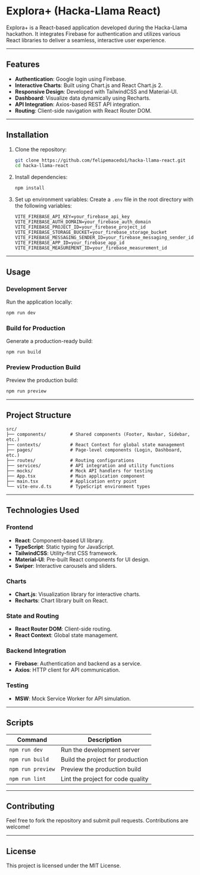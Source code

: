 # Explora+ (Hacka-Llama React)

Explora+ is a React-based application developed during the Hacka-Llama hackathon. It integrates Firebase for authentication and utilizes various React libraries to deliver a seamless, interactive user experience.

---

## Features

- **Authentication**: Google login using Firebase.
- **Interactive Charts**: Built using Chart.js and React Chart.js 2.
- **Responsive Design**: Developed with TailwindCSS and Material-UI.
- **Dashboard**: Visualize data dynamically using Recharts.
- **API Integration**: Axios-based REST API integration.
- **Routing**: Client-side navigation with React Router DOM.

---

## Installation

1. Clone the repository:

   ```bash
   git clone https://github.com/felipemacedo1/hacka-llama-react.git
   cd hacka-llama-react
   ```

2. Install dependencies:

   ```bash
   npm install
   ```

3. Set up environment variables:
   Create a `.env` file in the root directory with the following variables:
   ```env
   VITE_FIREBASE_API_KEY=your_firebase_api_key
   VITE_FIREBASE_AUTH_DOMAIN=your_firebase_auth_domain
   VITE_FIREBASE_PROJECT_ID=your_firebase_project_id
   VITE_FIREBASE_STORAGE_BUCKET=your_firebase_storage_bucket
   VITE_FIREBASE_MESSAGING_SENDER_ID=your_firebase_messaging_sender_id
   VITE_FIREBASE_APP_ID=your_firebase_app_id
   VITE_FIREBASE_MEASUREMENT_ID=your_firebase_measurement_id
   ```

---

## Usage

### Development Server

Run the application locally:

```bash
npm run dev
```

### Build for Production

Generate a production-ready build:

```bash
npm run build
```

### Preview Production Build

Preview the production build:

```bash
npm run preview
```

---

## Project Structure

```
src/
├── components/         # Shared components (Footer, Navbar, Sidebar, etc.)
├── contexts/           # React Context for global state management
├── pages/              # Page-level components (Login, Dashboard, etc.)
├── routes/             # Routing configurations
├── services/           # API integration and utility functions
├── mocks/              # Mock API handlers for testing
├── App.tsx             # Main application component
├── main.tsx            # Application entry point
└── vite-env.d.ts       # TypeScript environment types
```

---

## Technologies Used

### Frontend

- **React**: Component-based UI library.
- **TypeScript**: Static typing for JavaScript.
- **TailwindCSS**: Utility-first CSS framework.
- **Material-UI**: Pre-built React components for UI design.
- **Swiper**: Interactive carousels and sliders.

### Charts

- **Chart.js**: Visualization library for interactive charts.
- **Recharts**: Chart library built on React.

### State and Routing

- **React Router DOM**: Client-side routing.
- **React Context**: Global state management.

### Backend Integration

- **Firebase**: Authentication and backend as a service.
- **Axios**: HTTP client for API communication.

### Testing

- **MSW**: Mock Service Worker for API simulation.

---

## Scripts

| Command           | Description                       |
| ----------------- | --------------------------------- |
| `npm run dev`     | Run the development server        |
| `npm run build`   | Build the project for production  |
| `npm run preview` | Preview the production build      |
| `npm run lint`    | Lint the project for code quality |

---

## Contributing

Feel free to fork the repository and submit pull requests. Contributions are welcome!

---

## License

This project is licensed under the MIT License.



